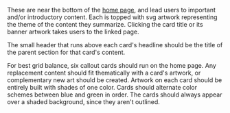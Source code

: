 These are near the bottom of the [home page](https://revenuedata.doi.gov/), and lead users to important and/or introductory content. Each is topped with svg artwork representing the theme of the content they summarize. Clicking the card title or its banner artwork takes users to the linked page.

The small header that runs above each card's headline should be the title of the parent section for that card's content.

For best grid balance, six callout cards should run on the home page. Any replacement content should fit thematically with a card's artwork, or complementary new art should be created. Artwork on each card should be entirely built with shades of one color. Cards should alternate color schemes between blue and green in order. The cards should always appear over a shaded background, since they aren't outlined.
